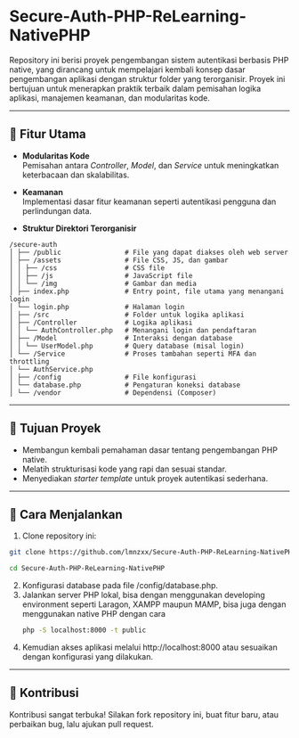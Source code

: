 # Secure-Auth-PHP-ReLearning-NativePHP

Repository ini berisi proyek pengembangan sistem autentikasi berbasis PHP native, yang dirancang untuk mempelajari kembali konsep dasar pengembangan aplikasi dengan struktur folder yang terorganisir. Proyek ini bertujuan untuk menerapkan praktik terbaik dalam pemisahan logika aplikasi, manajemen keamanan, dan modularitas kode.

---

## 📌 Fitur Utama
- **Modularitas Kode**  
  Pemisahan antara *Controller*, *Model*, dan *Service* untuk meningkatkan keterbacaan dan skalabilitas.
  
- **Keamanan**  
  Implementasi dasar fitur keamanan seperti autentikasi pengguna dan perlindungan data.

- **Struktur Direktori Terorganisir**
```teks
/secure-auth
│ ├── /public                # File yang dapat diakses oleh web server
│ ├── /assets                # File CSS, JS, dan gambar
│ │ ├── /css                 # CSS file
│ │ ├── /js                  # JavaScript file
│ │ └── /img                 # Gambar dan media
│ ├── index.php              # Entry point, file utama yang menangani login
│ └── login.php              # Halaman login
│ ├── /src                   # Folder untuk logika aplikasi
│ ├── /Controller            # Logika aplikasi
│ │ └── AuthController.php   # Menangani login dan pendaftaran
│ ├── /Model                 # Interaksi dengan database
│ │ └── UserModel.php        # Query database (misal login)
│ └── /Service               # Proses tambahan seperti MFA dan throttling
│ └── AuthService.php
│ ├── /config                # File konfigurasi
│ └── database.php           # Pengaturan koneksi database
│ └── /vendor                # Dependensi (Composer)
```

---

## 🎯 Tujuan Proyek
- Membangun kembali pemahaman dasar tentang pengembangan PHP native.
- Melatih strukturisasi kode yang rapi dan sesuai standar.
- Menyediakan *starter template* untuk proyek autentikasi sederhana.

---

## 🚀 Cara Menjalankan
1. Clone repository ini:
 ```bash
 git clone https://github.com/lmnzxx/Secure-Auth-PHP-ReLearning-NativePHP.git
 ```
 ```bash
 cd Secure-Auth-PHP-ReLearning-NativePHP
 ```
2. Konfigurasi database pada file /config/database.php.
3. Jalankan server PHP lokal, bisa dengan menggunakan developing environment seperti Laragon, XAMPP maupun MAMP, bisa juga dengan menggunakan native PHP dengan cara
   ```bash
   php -S localhost:8000 -t public
   ```
4. Kemudian akses aplikasi melalui http://localhost:8000 atau sesuaikan dengan konfigurasi yang dilakukan.

---

## 🤝 Kontribusi
Kontribusi sangat terbuka! Silakan fork repository ini, buat fitur baru, atau perbaikan bug, lalu ajukan pull request.
